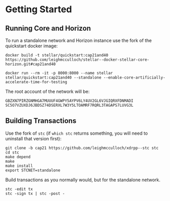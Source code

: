 # Getting Started

## Running Core and Horizon
To run a standalone network and Horizon instance use the fork of the quickstart docker image:

```
docker build -t stellar/quickstart:cap21and40 https://github.com/leighmcculloch/stellar--docker-stellar-core-horizon.git#cap21and40
```

```
docker run --rm -it -p 8000:8000 --name stellar stellar/quickstart:cap21and40 --standalone --enable-core-artificially-accelerate-time-for-testing
```

The root account of the network will be:
```
GBZXN7PIRZGNMHGA7MUUUF4GWPY5AYPV6LY4UV2GL6VJGIQRXFDNMADI
SC5O7VZUXDJ6JBDSZ74DSERXL7W3Y5LTOAMRF7RQRL3TAGAPS7LUVG3L
```

## Building Transactions

Use the fork of `stc` (if `which stc` returns something, you will need to uninstall that version first):

```
git clone -b cap21 https://github.com/leighmcculloch/xdrpp--stc stc
cd stc
make depend
make
make install
export STCNET=standalone
```

Build transactions as you normally would, but for the standalone network.
```
stc -edit tx
stc -sign tx | stc -post -
```
